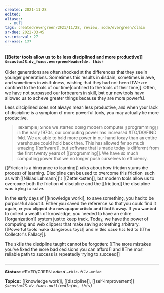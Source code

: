 ```yaml
---
created: 2021-11-28 
edited: 
aliases:
  - null
tags: created/evergreen/2021/11/28, review, node/evergreen/claim
sr-due: 2022-03-05
sr-interval: 27
sr-ease: 137
---
```


#### [[Better tools allow us to be less disciplined and more productive]] `$=customJS.dv_funcs.evergreenHeader(dv, this)`

Older generations are often shocked at the differences that they see in younger generations. Sometimes this results in disdain, sometimes in awe, and sometimes in wistfulness, wishing that they had not been [[We are confined to the tools of our time|confined to the tools of their time]]. Often, we have not surpassed our forbearers in skill, but our new tools have allowed us to achieve greater things because they are more powerful.

Less disciplined does not always mean less productive, and when your lack of discipline is a symptom of more powerful tools, you may actually be more productive.

> [!example]
> Since we started doing modern computer [[programming]] in the early 1970s, our computing power has increased #TO/DO/FIND fold. We are able to hold more power in our hand today than an entire warehouse could hold back then. This has allowed for so much amazing [[software]], but software that is made today is different from the first twenty years of [[programming]]. We have so much computing power that we no longer push ourselves to efficiency. 

[[Friction is a hindrance to learning]] talks about how friction stunts the process of learning. Discipline can be used to overcome this friction, such as with [[Niklas Luhmann]]'s [[Zettelkasten]],
but modern tools allow us to overcome both the friction of discipline and the [[friction]] the discipline was trying to solve. 

In the early days of [[knowledge work]], to save something, you had to be purposeful about it. Either you saved the reference so that you could find it again, or you clipped the newspaper article and filed it away. If you wanted to collect a wealth of knowledge, you needed to have an entire [[organization]] system just to keep track. Today, we have the power of computing and web clippers that make saving something arbitrary. [[Powerful tools make dangerous toys]] and in this case has led to [[The Collector's Fallacy]].

The skills the discipline taught cannot be forgotten:
[[The more mistakes you've fixed the more bad decisions you can afford]]
and [[The most reliable path to success is repeatedly trying to succeed]]

### <hr class="footnote"/>

**Status**:: #EVER/GREEN
*edited `=this.file.mtime`*

**Topics**:: [[knowledge work]], [[discipline]], [[self-improvement]]
*`$=customJS.dv_funcs.outlinedIn(dv, this)`*
